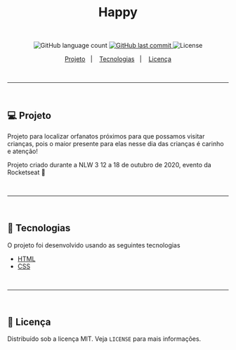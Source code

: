 <h1 align="center">
	Happy
</h1> 

<p>&nbsp;&nbsp;</p>

<p align="center">
  <img alt="GitHub language count" src="https://img.shields.io/github/languages/count/pcaffa/happy">	
  
  <a href="https://github.com/pcaffa/happy/commits/master">
    <img alt="GitHub last commit" src="https://img.shields.io/github/last-commit/pcaffa/happy">
  </a>
  
  <img alt="License" src="https://img.shields.io/badge/license-MIT-brightgreen"> 
<p>

<p align="center">
  <a href="#-projeto">Projeto</a>&nbsp;&nbsp;&nbsp;|&nbsp;&nbsp;&nbsp;
  <a href="#-tecnologias">Tecnologias</a>&nbsp;&nbsp;&nbsp;|&nbsp;&nbsp;&nbsp;
  <a href="#-licenca">Licença</a>
</p>

<p>&nbsp;&nbsp;</p>

---

<p>&nbsp;&nbsp;</p>

## 💻 Projeto

 Projeto para localizar orfanatos próximos para que possamos visitar crianças, pois o maior presente para elas nesse dia das crianças é carinho e atenção!

 Projeto criado durante a NLW 3 12 a 18 de outubro de 2020, evento da Rocketseat 🚀 

<p>&nbsp;&nbsp;</p>

---

<p>&nbsp;&nbsp;</p>

## 🚀 Tecnologias

O projeto foi desenvolvido usando as seguintes tecnologias

- [HTML](https://developer.mozilla.org/pt-BR/docs/Web/HTML)
- [CSS](https://developer.mozilla.org/pt-BR/docs/Web/CSS)

<p>&nbsp;&nbsp;</p>

---

<p>&nbsp;&nbsp;</p>

## 📂 Licença

Distribuído sob a licença MIT. Veja `LICENSE` para mais informações.